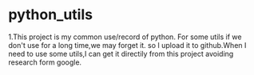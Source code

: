 # python_utils
1.This project is my common use/record of python. For some utils if we don't use for a long time,we may forget it.
  so I upload it to github.When I need to use some utils,I can get it directily from this project avoiding research form 
  google.
